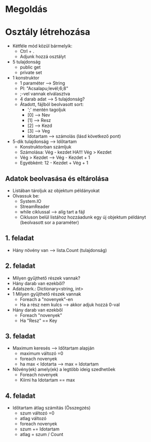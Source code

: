 ﻿# Megoldás
# Osztály létrehozása
- Kétféle mód közül bármelyik:
    - Ctrl + .
    - Adjunk hozzá osztályt
- 5 tulajdonság
   - public get
   - private set
- 1 konstruktor
    - 1 paraméter --> String
    - Pl: "Acsalapu;levél;6;8"
    - ;-vel vannak elválasztva
    - 4 darab adat --> 5 tulajdonság?
    - Átadott, fájlból beolvasott sort:
       - ';' mentén tagoljuk
       - [0] --> Nev
       - [1] --> Resz
       - [2] --> Kezd
       - [3] --> Veg
       - Idotartam --> számolás (lásd következő pont)
- 5-dik tulajdonság --> Időtartam
     - Konstruktorban számljuk 
     - Számolása: Vég - kezdet HA!!! Vég > Kezdet
     - Vég > Kezdet --> Vég - Kezdet + 1
     - Egyébként: 12 - Kezdet + Vég + 1
## Adatok beolvasása és eltárolása
- Listában tároljuk az objektum példányokat
- Olvassuk be:
  - System.IO
  - StreamReader
  - while ciklussal --> alíg tart a fájl
  - Cikluson belül listához hozzáadunk egy új objektum példányt (beolvasott sor a paraméter)
## 1. feladat
- Hány növény van --> lista.Count (tulajdonság)
## 2. feladat
- Milyen gyűjthető részek vannak?
- Hány darab van ezekből?
- Adatszerk.: Dictionary<string, int>
- 1 Milyen gyűjthető részek vannak
     - Foreach a "novenyek"-en
     - Ha a rész nem kulcs --> akkor adjuk hozzá 0-val
- Hány darab van ezekből
  - Foreach "novenyek"
  - Ha "Resz" == Key 
## 3. feladat
- Maximum keresés --> Időtartam alapján
  - maximum változó =0
  - foreach novenyek
  - ha max < Idotarta  --> max = Idotartam
- Nővény(ek) amely(ek) a legtöbb ideig szedhetőek
  - Foreach novenyek
  - Kiirni ha Idotartam == max
## 4. feladat
- Időtartam átlag számítás (Összegzés)  
  - szum változó =0
  - atlag változó
  - foreach novenyek
  - szum += Idotartam
  - atlag = szum / Count


